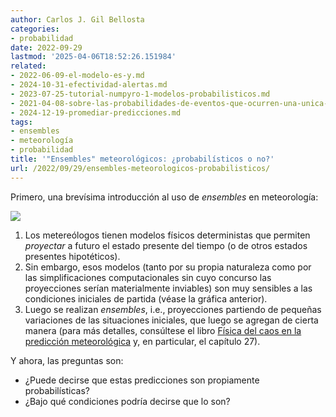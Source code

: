 ```yaml
---
author: Carlos J. Gil Bellosta
categories:
- probabilidad
date: 2022-09-29
lastmod: '2025-04-06T18:52:26.151984'
related:
- 2022-06-09-el-modelo-es-y.md
- 2024-10-31-efectividad-alertas.md
- 2023-07-25-tutorial-numpyro-1-modelos-probabilisticos.md
- 2021-04-08-sobre-las-probabilidades-de-eventos-que-ocurren-una-unica-vez.md
- 2024-12-19-promediar-predicciones.md
tags:
- ensembles
- meteorología
- probabilidad
title: '"Ensembles" meteorológicos: ¿probabilísticos o no?'
url: /2022/09/29/ensembles-meteorologicos-probabilisticos/
---
```


Primero, una brevísima introducción al uso de _ensembles_ en meteorología:

![](/wp-uploads/2022/09/ensembles.jpeg#center)

1. Los metereólogos tienen modelos físicos deterministas que permiten _proyectar_ a futuro el estado presente del tiempo (o de otros estados presentes hipotéticos).
2. Sin embargo, esos modelos (tanto por su propia naturaleza como por las simplificaciones computacionales sin cuyo concurso las proyecciones serían materialmente inviables) son muy sensibles a las condiciones iniciales de partida (véase la gráfica anterior).
3. Luego se realizan _ensembles_, i.e., proyecciones partiendo de pequeñas variaciones de las situaciones iniciales, que luego se agregan de cierta manera (para más detalles, consúltese el libro [Física del caos en la predicción meteorológica](https://www.aemet.es/es/conocermas/recursos_en_linea/publicaciones_y_estudios/publicaciones/detalles/Fisica_del_caos_en_la_predicc_meteo) y, en particular, el capítulo 27).

Y ahora, las preguntas son:

* ¿Puede decirse que estas predicciones son propiamente probabilísticas?
* ¿Bajo qué condiciones podría decirse que lo son?